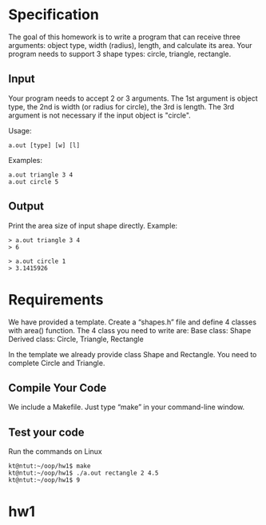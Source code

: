 # Specification
The goal of this homework is to write a program that can receive three arguments: object type, width (radius), length, and calculate its area. Your program needs to support 3 shape types: circle, triangle, rectangle.

## Input
Your program needs to accept 2 or 3 arguments. The 1st argument is object type, the 2nd is width (or radius for circle), the 3rd is length. The 3rd argument is not necessary if the input object is "circle".

Usage:
```
a.out [type] [w] [l]
```

Examples:
```
a.out triangle 3 4
a.out circle 5
```


## Output
Print the area size of input shape directly. Example:
```
> a.out triangle 3 4
> 6
```
```
> a.out circle 1
> 3.1415926
```

# Requirements

We have provided a template. Create a “shapes.h” file and define 4 classes with area() function. The 4 class you need to write are:
Base class: Shape
Derived class: Circle, Triangle, Rectangle

In the template we already provide class Shape and Rectangle. You need to complete Circle and Triangle.

## Compile Your Code

We include a Makefile. Just type “make” in your command-line window.


## Test your code
Run the commands on Linux
```
kt@ntut:~/oop/hw1$ make
kt@ntut:~/oop/hw1$ ./a.out rectangle 2 4.5
kt@ntut:~/oop/hw1$ 9
```
# hw1
